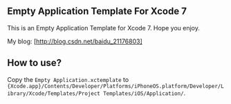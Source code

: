 ## Empty Application Template For Xcode 7
This is an Empty Application Template for Xcode 7. Hope you enjoy.

My blog: [http://blog.csdn.net/baidu_21176803]
## How to use?
Copy the `Empty Application.xctemplate` to 
`{Xcode.app}/Contents/Developer/Platforms/iPhoneOS.platform/Developer/Library/Xcode/Templates/Project Templates/iOS/Application/`.
